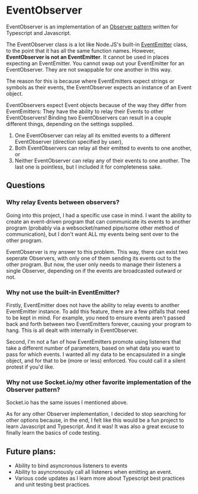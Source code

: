 # EventObserver

EventObserver is an implementation of an [Observer pattern](https://en.wikipedia.org/wiki/Observer_pattern) written for Typescript and Javascript.

The EventObserver class is a lot like Node.JS's built-in [EventEmitter](https://nodejs.org/api/events.html) class, to the point that it has all the same function names. However, **EventObserver is not an EventEmitter**. It cannot be used in places expecting an EventEmitter. You cannot swap out your EventEmitter for an EventObserver. They are not swappable for one another in this way.

The reason for this is because where EventEmitters expect strings or symbols as their events, the EventObserver expects an instance of an Event object.

EventObservers expect Event objects because of the way they differ from EventEmitters: They have the ability to relay their Events to other EventObservers! Binding two EventObservers can result in a couple different things, depending on the settings supplied. 
1. One EventObserver can relay all its emitted events to a different EventObserver (direction specified by user),
2. Both EventObservers can relay all their emitted to events to one another, or
3. Neither EventObserver can relay any of their events to one another.
The last one is pointless, but I included it for completeness sake.

## Questions

### Why relay Events between observers?
Going into this project, I had a specific use case in mind. I want the ability to create an event-driven program that can communicate its events to another program (probably via a websocket/named pipe/some other method of communication), but I don't want ALL my events being sent over to the other program.

EventObserver is my answer to this problem. This way, there can exist two seperate Observers, with only one of them sending its events out to the other program. But now, the user only needs to manage their listeners a single Observer, depending on if the events are broadcasted outward or not.

### Why not use the built-in EventEmitter?

Firstly, EventEmitter does not have the ability to relay events to another EventEmitter instance. To add this feature, there are a few pitfalls that need to be kept in mind. For example, you need to ensure events aren't passed back and forth between two EventEmitters forever, causing your program to hang. This is all dealt with internally in EventObserver.

Second, I'm not a fan of how EventEmitters promote using listeners that take a different number of parameters, based on what data you want to pass for which events. I wanted all my data to be encapsulated in a single object, and for that to be (more or less) enforced. You could call it a silent protest if you'd like.

### Why not use Socket.io/my other favorite implementation of the Observer pattern?

Socket.io has the same issues I mentioned above.

As for any other Observer implementation, I decided to stop searching for other options because, in the end, I felt like this would be a fun project to learn Javascript and Typescript. And it was! It was also a great excuse to finally learn the basics of code testing.


## Future plans:
* Ability to bind asyncronous listeners to events
* Ability to asyncronously call all listeners when emitting an event.
* Various code updates as I learn more about Typescript best practices and unit testing best practices.
